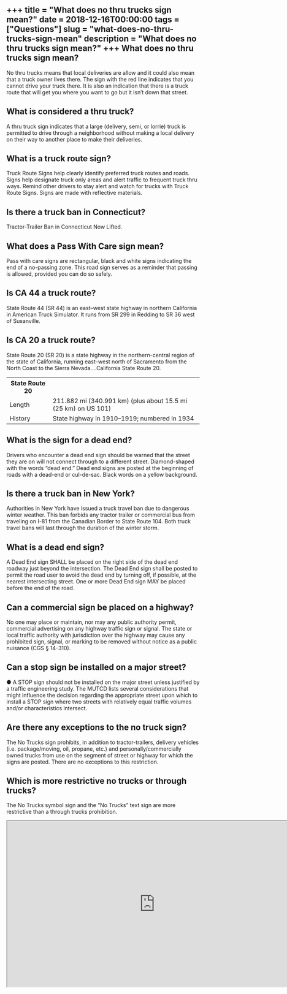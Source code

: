 +++
title = "What does no thru trucks sign mean?"
date = 2018-12-16T00:00:00
tags = ["Questions"]
slug = "what-does-no-thru-trucks-sign-mean"
description = "What does no thru trucks sign mean?"
+++
What does no thru trucks sign mean?
-----------------------------------

No thru trucks means that local deliveries are allow and it could also mean that a truck owner lives there. The sign with the red line indicates that you cannot drive your truck there. It is also an indication that there is a truck route that will get you where you want to go but it isn’t down that street.

What is considered a thru truck?
--------------------------------

A thru truck sign indicates that a large (delivery, semi, or lorrie) truck is permitted to drive through a neighborhood without making a local delivery on their way to another place to make their deliveries.

What is a truck route sign?
---------------------------

Truck Route Signs help clearly identify preferred truck routes and roads. Signs help designate truck only areas and alert traffic to frequent truck thru ways. Remind other drivers to stay alert and watch for trucks with Truck Route Signs. Signs are made with reflective materials.

Is there a truck ban in Connecticut?
------------------------------------

Tractor-Trailer Ban in Connecticut Now Lifted.

What does a Pass With Care sign mean?
-------------------------------------

Pass with care signs are rectangular, black and white signs indicating the end of a no-passing zone. This road sign serves as a reminder that passing is allowed, provided you can do so safely.

Is CA 44 a truck route?
-----------------------

State Route 44 (SR 44) is an east–west state highway in northern California in American Truck Simulator. It runs from SR 299 in Redding to SR 36 west of Susanville.

Is CA 20 a truck route?
-----------------------

State Route 20 (SR 20) is a state highway in the northern-central region of the state of California, running east–west north of Sacramento from the North Coast to the Sierra Nevada….California State Route 20.

<table><tr><th>State Route 20</th></tr><tr><td>Length</td><td>211.882 mi (340.991 km) (plus about 15.5 mi (25 km) on US 101)</td></tr><tr><td>History</td><td>State highway in 1910–1919; numbered in 1934</td></tr></table>

What is the sign for a dead end?
--------------------------------

Drivers who encounter a dead end sign should be warned that the street they are on will not connect through to a different street. Diamond-shaped with the words “dead end.” Dead end signs are posted at the beginning of roads with a dead-end or cul-de-sac. Black words on a yellow background.

Is there a truck ban in New York?
---------------------------------

Authorities in New York have issued a truck travel ban due to dangerous winter weather. This ban forbids any tractor trailer or commercial bus from traveling on I-81 from the Canadian Border to State Route 104. Both truck travel bans will last through the duration of the winter storm.

What is a dead end sign?
------------------------

A Dead End sign SHALL be placed on the right side of the dead end roadway just beyond the intersection. The Dead End sign shall be posted to permit the road user to avoid the dead end by turning off, if possible, at the nearest intersecting street. One or more Dead End sign MAY be placed before the end of the road.

Can a commercial sign be placed on a highway?
---------------------------------------------

No one may place or maintain, nor may any public authority permit, commercial advertising on any highway traffic sign or signal. The state or local traffic authority with jurisdiction over the highway may cause any prohibited sign, signal, or marking to be removed without notice as a public nuisance (CGS § 14-310).

Can a stop sign be installed on a major street?
-----------------------------------------------

● A STOP sign should not be installed on the major street unless justified by a traffic engineering study. The MUTCD lists several considerations that might influence the decision regarding the appropriate street upon which to install a STOP sign where two streets with relatively equal traffic volumes and/or characteristics intersect.

Are there any exceptions to the no truck sign?
----------------------------------------------

The No Trucks sign prohibits, in addition to tractor-trailers, delivery vehicles (i.e. package/moving, oil, propane, etc.) and personally/commercially owned trucks from use on the segment of street or highway for which the signs are posted. There are no exceptions to this restriction.

Which is more restrictive no trucks or through trucks?
------------------------------------------------------

The No Trucks symbol sign and the “No Trucks” text sign are more restrictive than a through trucks prohibition.

<iframe allow="accelerometer; autoplay; clipboard-write; encrypted-media; gyroscope; picture-in-picture" allowfullscreen="" class="__youtube_prefs__  epyt-is-override  no-lazyload" data-no-lazy="1" data-origheight="433" data-origwidth="770" data-skipgform_ajax_framebjll="" height="433" id="_ytid_41934" loading="lazy" src="https://www.youtube.com/embed/gHyvN7gFV9A?enablejsapi=1&autoplay=0&cc_load_policy=0&cc_lang_pref=&iv_load_policy=1&loop=0&modestbranding=0&rel=1&fs=1&playsinline=0&autohide=2&theme=dark&color=red&controls=1&" title="YouTube player" width="770"></iframe>